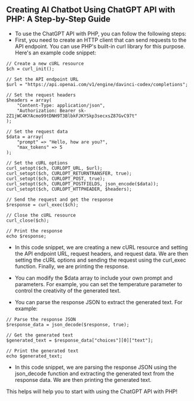 ## Creating AI Chatbot Using ChatGPT API with PHP: A Step-by-Step Guide
- To use the ChatGPT API with PHP, you can follow the following steps:
- First, you need to create an HTTP client that can send requests to the API endpoint. You can use PHP's built-in curl library for this purpose. Here's an example code snippet:

```
// Create a new cURL resource
$ch = curl_init();

// Set the API endpoint URL
$url = "https://api.openai.com/v1/engine/davinci-codex/completions";

// Set the request headers
$headers = array(
    "Content-Type: application/json",
    "Authorization: Bearer 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"
);

// Set the request data
$data = array(
    "prompt" => "Hello, how are you?",
    "max_tokens" => 5
);

// Set the cURL options
curl_setopt($ch, CURLOPT_URL, $url);
curl_setopt($ch, CURLOPT_RETURNTRANSFER, true);
curl_setopt($ch, CURLOPT_POST, true);
curl_setopt($ch, CURLOPT_POSTFIELDS, json_encode($data));
curl_setopt($ch, CURLOPT_HTTPHEADER, $headers);

// Send the request and get the response
$response = curl_exec($ch);

// Close the cURL resource
curl_close($ch);

// Print the response
echo $response;

```

- In this code snippet, we are creating a new cURL resource and setting the API endpoint URL, request headers, and request data. We are then setting the cURL options and sending the request using the curl_exec function. Finally, we are printing the response.

- You can modify the $data array to include your own prompt and parameters. For example, you can set the temperature parameter to control the creativity of the generated text.

- You can parse the response JSON to extract the generated text. For example:

```
// Parse the response JSON
$response_data = json_decode($response, true);

// Get the generated text
$generated_text = $response_data["choices"][0]["text"];

// Print the generated text
echo $generated_text;

```

- In this code snippet, we are parsing the response JSON using the json_decode function and extracting the generated text from the response data. We are then printing the generated text.

This helps will help you to start with using the ChatGPT API with PHP!
